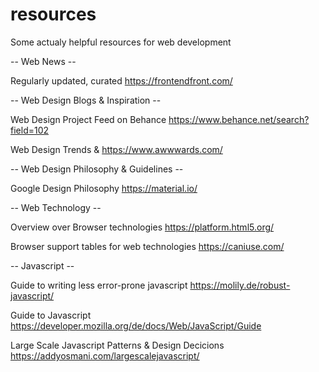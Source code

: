 # resources
Some actualy helpful resources for web development

-- Web News --

  Regularly updated, curated
  https://frontendfront.com/


-- Web Design Blogs & Inspiration --

  Web Design Project Feed on Behance
  https://www.behance.net/search?field=102

  Web Design Trends & 
  https://www.awwwards.com/

-- Web Design Philosophy & Guidelines --
 
  Google Design Philosophy
  https://material.io/

-- Web Technology --

  Overview over Browser technologies
  https://platform.html5.org/

  Browser support tables for web technologies
  https://caniuse.com/


-- Javascript --

  Guide to writing less error-prone javascript
  https://molily.de/robust-javascript/

  Guide to Javascript
  https://developer.mozilla.org/de/docs/Web/JavaScript/Guide

  Large Scale Javascript Patterns & Design Decicions
  https://addyosmani.com/largescalejavascript/

